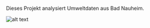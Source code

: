Dieses Projekt analysiert Umweltdaten aus Bad Nauheim.

![alt text](<Images/Bildschirm­foto 2025-07-08 um 16.37.52.png>)